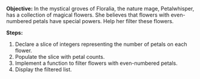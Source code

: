 **Objective:** 
In the mystical groves of Floralia, the nature mage, Petalwhisper, has a collection of magical flowers. She believes that flowers with even-numbered petals have special powers. Help her filter these flowers.

**Steps:**

1. Declare a slice of integers representing the number of petals on each flower.
2. Populate the slice with petal counts.
3. Implement a function to filter flowers with even-numbered petals.
4. Display the filtered list.